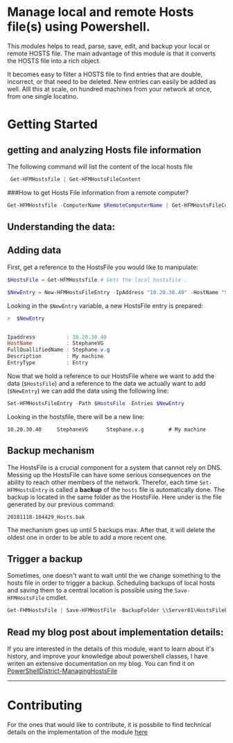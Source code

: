 # Manage local and remote Hosts file(s) using Powershell.

This modules helps to read, parse, save, edit, and backup your local or remote HOSTS file.
The main advantage of this module is that it converts the HOSTS file into a rich object.

It becomes easy to filter a HOSTS file to find entries that are double, incorrect, or that need to be deleted.
New entries can easily be added as well.
Alll this at scale, on hundred machines from your network at once, from one single locatino.

# Getting Started

## getting and analyzing Hosts file information

The following command will list the content of the local hosts file

```powershell
 Get-HFMHostsfile | Get-HFMHostsFileContent
```

###How to get Hosts File information from a remote computer?

```powershell
Get-HFMHostsfile -ComputerName $RemoteComputerName | Get-HFMHostsFileContent | ft -AutoSize
```

## Understanding the data:


## Adding data

First, get a reference to the HostsFile you would like to manipulate:

```powershell
$HostsFile = Get-HFMHostsfile # Gets the local hostsfile .
```

```powershell
$NewEntry = New-HFMHostsFileEntry -IpAddress "10.20.30.40" -HostName "StephaneVG" -FullyQualifiedName "Stephane.v.g" -Description "My machine" -EntryType Entry
```

Looking in the `$NewEntry` variable, a new HostsFile entry is prepared:

```powershell
>  $NewEntry


Ipaddress          : 10.20.30.40
HostName           : StephaneVG
FullQuallifiedName : Stephane.v.g
Description        : My machine
EntryType          : Entry
```

Now that we hold a reference to our HostsFile where we want to add the data (`$HostsFile`) and a reference to the data we actually want to add (`$NewEntry`) we can add the data using the following line:

```powershell
Set-HFMHostsFileEntry -Path $HostsFile -Entries $NewEntry
```

Looking in the hostsfile, there will be a new line:

```
10.20.30.40		StephaneVG		Stephane.v.g		# My machine
```

## Backup mechanism

The HostsFile is a crucial component for a system that cannot rely on DNS. Messing up the HostsFile can have some serious consequences on the ability to reach other members of the network. Therefor, each time `Set-HFMHostsEntry` is called a **backup** of the `hosts` file is automatically done.
The backup is located in the same folder as the HostsFile. Here under is the file generated by our previous command:

`20181118-104429_Hosts.bak`

The mechanism goes up until 5 backups max. After that, it will delete the oldest one in order to be able to add a more recent one.

## Trigger a backup

Sometimes, one doesn't want to wait until the we change something to the hosts file in order to trigger a backup. Scheduling backups of local hosts and saving them to a central location is possible using the `Save-HFMHostsFile` cmdlet.

```powershell
Get-FHMHostsFile | Save-HFMHostFile -BackupFolder \\Server01\HostsFileBackups\
```

## Read my blog post about implementation details:

If you are interested in the details of this module, want to learn about it's history, and improve your knowledge about powershell classes, I have writen an extensive documentation on my blog. You can find it on [PowerShellDistrict-ManagingHostsFile](http://powershelldistrict.com/managing-hosts-file-using-powershell-classes/)


--------------------------

# Contributing

For the ones that would like to contribute, it is possbile to find technical details on the implementation of the module [here](./ModuleStructure.md)

